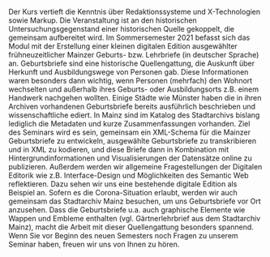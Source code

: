 Der Kurs vertieft die Kenntnis über Redaktionssysteme und X-Technologien sowie Markup. Die Veranstaltung ist an den historischen Untersuchungsgegenstand einer historischen Quelle gekoppelt, die gemeinsam aufbereitet wird.
Im Sommersemester 2021 befasst sich das Modul mit der Erstellung einer kleinen digitalen Edition ausgewählter frühneuzeitlicher Mainzer Geburts- bzw. Lehrbriefe (in deutscher Sprache) an. Geburtsbriefe sind eine historische Quellengattung, die Auskunft über Herkunft und Ausbildungswege von Personen gab. Diese Informationen waren besonders dann wichtig, wenn Personen (mehrfach) den Wohnort wechselten und außerhalb ihres Geburts- oder Ausbildungsorts z.B. einem Handwerk nachgehen wollten.
Einige Städte wie Münster haben die in ihren Archiven vorhandenen Geburtsbriefe bereits ausführlich beschrieben und wissenschaftliche ediert. In Mainz sind im Katalog des Stadtarchivs bislang lediglich die Metadaten und kurze Zusammenfassungen vorhanden. Ziel des Seminars wird es sein, gemeinsam ein XML-Schema für die Mainzer Geburtsbriefe zu entwickeln, ausgewählte Geburtsbriefe zu transkribieren und in XML zu kodieren, und diese Briefe dann in Kombination mit Hintergrundinformationen und Visualisierungen der Datensätze online zu publizieren.
Außerdem werden wir allgemeine Fragestellungen der Digitalen Editorik wie z.B. Interface-Design und Möglichkeiten des Semantic Web reflektieren. Dazu sehen wir uns eine bestehende digitale Edition als Beispiel an.
Sofern es die Corona-Situation erlaubt, werden wir auch gemeinsam das Stadtarchiv Mainz besuchen, um uns Geburtsbriefe vor Ort anzusehen. Dass die Geburtsbriefe u.a. auch graphische Elemente wie Wappen und Embleme enthalten (vgl. Gärtnerlehrbrief aus dem Stadtarchiv Mainz), macht die Arbeit mit dieser Quellengattung besonders spannend. Wenn Sie vor Beginn des neuen Semesters noch Fragen zu unserem Seminar haben, freuen wir uns von Ihnen zu hören.
